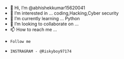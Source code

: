 - 👋 Hi, I’m @abhishekkumar15620041
- 👀 I’m interested in ... coding,Hacking,Cyber security
- 🌱 I’m currently learning ... Python
- 💞️ I’m looking to collaborate on ...
- 📫 How to reach me ...
-     Follow me 
-     INSTRAGRAM - @Riskyboy97174

<!---
abhishekkumar15620041/abhishekkumar15620041 is a ✨ special ✨ repository because its `README.md` (this file) appears on your GitHub profile.
You can click the Preview link to take a look at your changes.
--->
